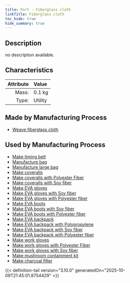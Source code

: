 ```yaml
---
title: Part - Fiberglass cloth
linkTitle: Fiberglass cloth
toc_hide: true
hide_summary: true
---
```

<!-- This is generated by the MarsSim HelpGenertor, do not edit. -->

## Description
no description available.

## Characteristics

| Attribute      | Value |
|--------:|:------|
|Mass:|0.1 kg|
|Type:|Utility|

## Made by Manufacturing Process

- [Weave fiberglass cloth](/docs/definitions/process/weave-fiberglass-cloth)

## Used by Manufacturing Process

- [Make timing belt](/docs/definitions/process/make-timing-belt)
- [Manufacture bag](/docs/definitions/process/manufacture-bag)
- [Manufacture large bag](/docs/definitions/process/manufacture-large-bag)
- [Make coveralls](/docs/definitions/process/make-coveralls)
- [Make coveralls with Polyester Fiber](/docs/definitions/process/make-coveralls-with-polyester-fiber)
- [Make coveralls with Soy fiber](/docs/definitions/process/make-coveralls-with-soy-fiber)
- [Make EVA gloves](/docs/definitions/process/make-eva-gloves)
- [Make EVA gloves with Soy fiber](/docs/definitions/process/make-eva-gloves-with-soy-fiber)
- [Make EVA gloves with Polyester fiber](/docs/definitions/process/make-eva-gloves-with-polyester-fiber)
- [Make EVA boots](/docs/definitions/process/make-eva-boots)
- [Make EVA boots with Soy fiber](/docs/definitions/process/make-eva-boots-with-soy-fiber)
- [Make EVA boots with Polyester fiber](/docs/definitions/process/make-eva-boots-with-polyester-fiber)
- [Make EVA backpack](/docs/definitions/process/make-eva-backpack)
- [Make EVA backpack with Polypropylene](/docs/definitions/process/make-eva-backpack-with-polypropylene)
- [Make EVA backpack with Soy fiber](/docs/definitions/process/make-eva-backpack-with-soy-fiber)
- [Make EVA backpack with Polyester fiber](/docs/definitions/process/make-eva-backpack-with-polyester-fiber)
- [Make work gloves](/docs/definitions/process/make-work-gloves)
- [Make work gloves with Polyester Fiber](/docs/definitions/process/make-work-gloves-with-polyester-fiber)
- [Make work gloves with Soy fiber](/docs/definitions/process/make-work-gloves-with-soy-fiber)
- [Make mushroom containment kit](/docs/definitions/process/make-mushroom-containment-kit)
- [Make charcoal filter](/docs/definitions/process/make-charcoal-filter)



{{< definition-tail version="3.10.0" generatedOn="2025-10-09T21:45:01.8754429" >}}



